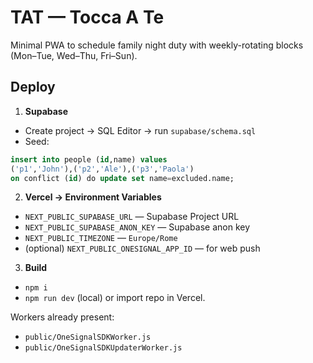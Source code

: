 # TAT — Tocca A Te
Minimal PWA to schedule family night duty with weekly-rotating blocks (Mon–Tue, Wed–Thu, Fri–Sun).

## Deploy
1) **Supabase**
- Create project → SQL Editor → run `supabase/schema.sql`
- Seed:
```sql
insert into people (id,name) values
('p1','John'),('p2','Ale'),('p3','Paola')
on conflict (id) do update set name=excluded.name;
```

2) **Vercel → Environment Variables**
- `NEXT_PUBLIC_SUPABASE_URL` — Supabase Project URL
- `NEXT_PUBLIC_SUPABASE_ANON_KEY` — Supabase anon key
- `NEXT_PUBLIC_TIMEZONE` — `Europe/Rome`
- (optional) `NEXT_PUBLIC_ONESIGNAL_APP_ID` — for web push

3) **Build**
- `npm i`
- `npm run dev` (local) or import repo in Vercel.

Workers already present:
- `public/OneSignalSDKWorker.js`
- `public/OneSignalSDKUpdaterWorker.js`
